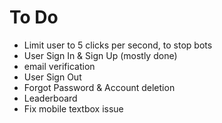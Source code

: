 # To Do
- Limit user to 5 clicks per second, to stop bots
- User Sign In & Sign Up (mostly done)
- email verification
- User Sign Out
- Forgot Password & Account deletion
- Leaderboard
- Fix mobile textbox issue
